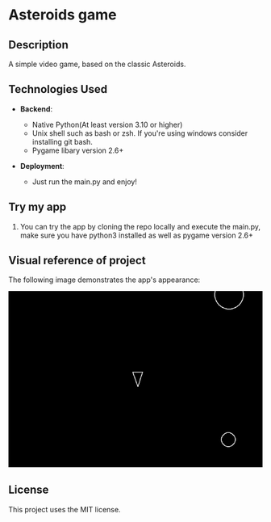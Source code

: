 # Asteroids game

## Description

A simple video game, based on the classic Asteroids.


## Technologies Used

- **Backend**:

  - Native Python(At least version 3.10 or higher)
  - Unix shell such as bash or zsh. If you're using windows consider installing git bash.
  - Pygame libary version 2.6+

- **Deployment**:

  - Just run the main.py and enjoy!

## Try my app

1. You can try the app by cloning the repo locally and execute the main.py, make sure you have python3 installed as well as pygame version 2.6+

## Visual reference of project

The following image demonstrates the app's appearance:

![](asteroids.gif)

## License

This project uses the MIT license.
